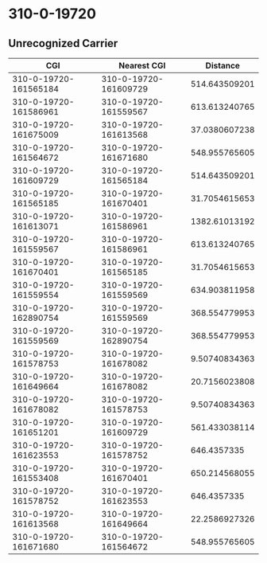 # 310-0-19720
## Unrecognized Carrier


| CGI | Nearest CGI | Distance |
|-----|-------------|----------|
| 310-0-19720-161565184 | 310-0-19720-161609729 | 514.643509201 |
| 310-0-19720-161586961 | 310-0-19720-161559567 | 613.613240765 |
| 310-0-19720-161675009 | 310-0-19720-161613568 | 37.0380607238 |
| 310-0-19720-161564672 | 310-0-19720-161671680 | 548.955765605 |
| 310-0-19720-161609729 | 310-0-19720-161565184 | 514.643509201 |
| 310-0-19720-161565185 | 310-0-19720-161670401 | 31.7054615653 |
| 310-0-19720-161613071 | 310-0-19720-161586961 | 1382.61013192 |
| 310-0-19720-161559567 | 310-0-19720-161586961 | 613.613240765 |
| 310-0-19720-161670401 | 310-0-19720-161565185 | 31.7054615653 |
| 310-0-19720-161559554 | 310-0-19720-161559569 | 634.903811958 |
| 310-0-19720-162890754 | 310-0-19720-161559569 | 368.554779953 |
| 310-0-19720-161559569 | 310-0-19720-162890754 | 368.554779953 |
| 310-0-19720-161578753 | 310-0-19720-161678082 | 9.50740834363 |
| 310-0-19720-161649664 | 310-0-19720-161678082 | 20.7156023808 |
| 310-0-19720-161678082 | 310-0-19720-161578753 | 9.50740834363 |
| 310-0-19720-161651201 | 310-0-19720-161609729 | 561.433038114 |
| 310-0-19720-161623553 | 310-0-19720-161578752 | 646.4357335 |
| 310-0-19720-161553408 | 310-0-19720-161670401 | 650.214568055 |
| 310-0-19720-161578752 | 310-0-19720-161623553 | 646.4357335 |
| 310-0-19720-161613568 | 310-0-19720-161649664 | 22.2586927326 |
| 310-0-19720-161671680 | 310-0-19720-161564672 | 548.955765605 |
